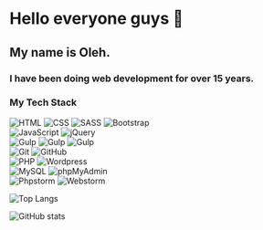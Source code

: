 


# Hello everyone guys 👋
## My name is Oleh. 
### I have been doing web development for over 15 years. 

### My Tech Stack

![HTML](https://img.shields.io/badge/-HTML-333?style=for-the-badge&logo=html5)
![CSS](https://img.shields.io/badge/-CSS-333?style=for-the-badge&logo=css3&logoColor=blue)
![SASS](https://img.shields.io/badge/-SASS-333?style=for-the-badge&logo=SASS)
![Bootstrap](https://img.shields.io/badge/-Bootstrap-333?style=for-the-badge&logo=Bootstrap)  
![JavaScript](https://img.shields.io/badge/-JavaScript-333?style=for-the-badge&logo=javascript)
![jQuery](https://img.shields.io/badge/-jQuery-333?style=for-the-badge&logo=jQuery&logoColor=blue)  
![Gulp](https://img.shields.io/badge/-Gulp-333?style=for-the-badge&logo=Gulp)
![Gulp](https://img.shields.io/badge/-Webpack-333?style=for-the-badge&logo=Webpack)
![Gulp](https://img.shields.io/badge/-Vite-333?style=for-the-badge&logo=Vite)  
![Git](https://img.shields.io/badge/-Git-333?style=for-the-badge&logo=Git)
![GitHub](https://img.shields.io/badge/-GitHub-333?style=for-the-badge&logo=GitHub)  
![PHP](https://img.shields.io/badge/-PHP-333?style=for-the-badge&logo=PHP)
![Wordpress](https://img.shields.io/badge/-Wordpress-333?style=for-the-badge&logo=Wordpress&logoColor=blue)  
![MySQL](https://img.shields.io/badge/-MySQL-333?style=for-the-badge)
![phpMyAdmin](https://img.shields.io/badge/-phpMyAdmin-333?style=for-the-badge)  
![Phpstorm](https://img.shields.io/badge/-Phpstorm-333?style=for-the-badge&logo=Phpstorm&logoColor=red)
![Webstorm](https://img.shields.io/badge/-Webstorm-333?style=for-the-badge&logo=Webstorm&logoColor=red)

![Top Langs](https://github-readme-stats.vercel.app/api/top-langs/?username=artikus11&layout=compact&theme=dark)

![GitHub stats](https://github-readme-stats.vercel.app/api?username=artikus11&show_owner=false&show_icons=true&theme=dark&hide_title=true)

<!--
**0936566232/0936566232** is a ✨ _special_ ✨ repository because its `README.md` (this file) appears on your GitHub profile.

Here are some ideas to get you started:

- 🔭 I’m currently working on ...
- 🌱 I’m currently learning ...
- 👯 I’m looking to collaborate on ...
- 🤔 I’m looking for help with ...
- 💬 Ask me about ...
- 📫 How to reach me: ...
- 😄 Pronouns: ...
- ⚡ Fun fact: ...
-->
